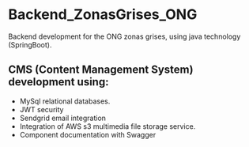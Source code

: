 # Backend_ZonasGrises_ONG
Backend development for the ONG zonas grises, using java technology (SpringBoot).

## CMS (Content Management System) development using:
* MySql relational databases.
* JWT security
* Sendgrid email integration
* Integration of AWS s3 multimedia file storage service.
* Component documentation with Swagger
